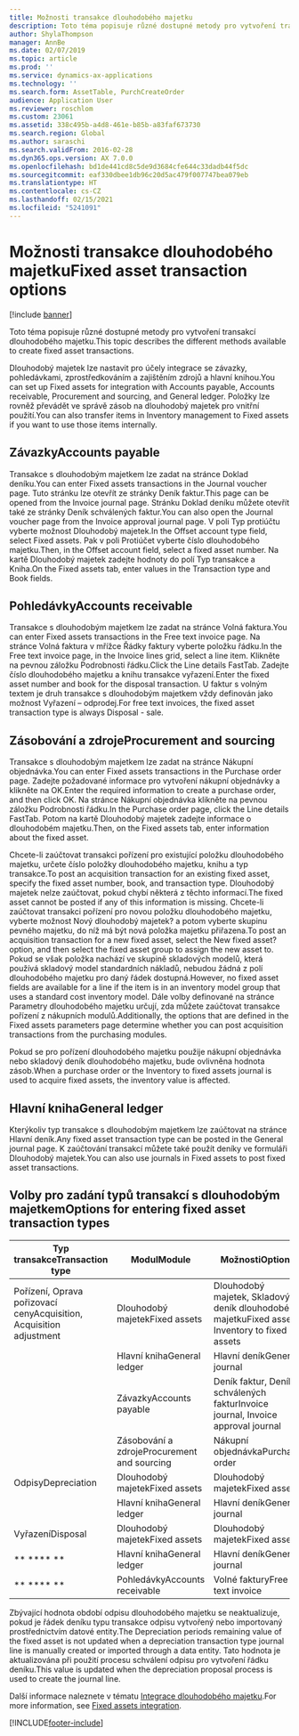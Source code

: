 ```yaml
---
title: Možnosti transakce dlouhodobého majetku
description: Toto téma popisuje různé dostupné metody pro vytvoření transakcí dlouhodobého majetku.
author: ShylaThompson
manager: AnnBe
ms.date: 02/07/2019
ms.topic: article
ms.prod: ''
ms.service: dynamics-ax-applications
ms.technology: ''
ms.search.form: AssetTable, PurchCreateOrder
audience: Application User
ms.reviewer: roschlom
ms.custom: 23061
ms.assetid: 338c495b-a4d8-461e-b85b-a83faf673730
ms.search.region: Global
ms.author: saraschi
ms.search.validFrom: 2016-02-28
ms.dyn365.ops.version: AX 7.0.0
ms.openlocfilehash: bd1de441cd8c5de9d3684cfe644c33dadb44f5dc
ms.sourcegitcommit: eaf330dbee1db96c20d5ac479f007747bea079eb
ms.translationtype: HT
ms.contentlocale: cs-CZ
ms.lasthandoff: 02/15/2021
ms.locfileid: "5241091"
---
```

# <a name="fixed-asset-transaction-options"></a><span data-ttu-id="73aab-103">Možnosti transakce dlouhodobého majetku</span><span class="sxs-lookup"><span data-stu-id="73aab-103">Fixed asset transaction options</span></span>

[!include [banner](../includes/banner.md)]

<span data-ttu-id="73aab-104">Toto téma popisuje různé dostupné metody pro vytvoření transakcí dlouhodobého majetku.</span><span class="sxs-lookup"><span data-stu-id="73aab-104">This topic describes the different methods available to create fixed asset transactions.</span></span>

<span data-ttu-id="73aab-105">Dlouhodobý majetek lze nastavit pro účely integrace se závazky, pohledávkami, zprostředkováním a zajištěním zdrojů a hlavní knihou.</span><span class="sxs-lookup"><span data-stu-id="73aab-105">You can set up Fixed assets for integration with Accounts payable, Accounts receivable, Procurement and sourcing, and General ledger.</span></span> <span data-ttu-id="73aab-106">Položky lze rovněž převádět ve správě zásob na dlouhodobý majetek pro vnitřní použití.</span><span class="sxs-lookup"><span data-stu-id="73aab-106">You can also transfer items in Inventory management to Fixed assets if you want to use those items internally.</span></span>

## <a name="accounts-payable"></a><span data-ttu-id="73aab-107">Závazky</span><span class="sxs-lookup"><span data-stu-id="73aab-107">Accounts payable</span></span>
<span data-ttu-id="73aab-108">Transakce s dlouhodobým majetkem lze zadat na stránce Doklad deníku.</span><span class="sxs-lookup"><span data-stu-id="73aab-108">You can enter Fixed assets transactions in the Journal voucher page.</span></span> <span data-ttu-id="73aab-109">Tuto stránku lze otevřít ze stránky Deník faktur.</span><span class="sxs-lookup"><span data-stu-id="73aab-109">This page can be opened from the Invoice journal page.</span></span> <span data-ttu-id="73aab-110">Stránku Doklad deníku můžete otevřít také ze stránky Deník schválených faktur.</span><span class="sxs-lookup"><span data-stu-id="73aab-110">You can also open the Journal voucher page from the Invoice approval journal page.</span></span> <span data-ttu-id="73aab-111">V poli Typ protiúčtu vyberte možnost Dlouhodobý majetek.</span><span class="sxs-lookup"><span data-stu-id="73aab-111">In the Offset account type field, select Fixed assets.</span></span> <span data-ttu-id="73aab-112">Pak v poli Protiúčet vyberte číslo dlouhodobého majetku.</span><span class="sxs-lookup"><span data-stu-id="73aab-112">Then, in the Offset account field, select a fixed asset number.</span></span> <span data-ttu-id="73aab-113">Na kartě Dlouhodobý majetek zadejte hodnoty do polí Typ transakce a Kniha.</span><span class="sxs-lookup"><span data-stu-id="73aab-113">On the Fixed assets tab, enter values in the Transaction type and Book fields.</span></span>

## <a name="accounts-receivable"></a><span data-ttu-id="73aab-114">Pohledávky</span><span class="sxs-lookup"><span data-stu-id="73aab-114">Accounts receivable</span></span>
<span data-ttu-id="73aab-115">Transakce s dlouhodobým majetkem lze zadat na stránce Volná faktura.</span><span class="sxs-lookup"><span data-stu-id="73aab-115">You can enter Fixed assets transactions in the Free text invoice page.</span></span>  <span data-ttu-id="73aab-116">Na stránce Volná faktura v mřížce Řádky faktury vyberte položku řádku.</span><span class="sxs-lookup"><span data-stu-id="73aab-116">In the Free text invoice page, in the Invoice lines grid, select a line item.</span></span> <span data-ttu-id="73aab-117">Klikněte na pevnou záložku Podrobnosti řádku.</span><span class="sxs-lookup"><span data-stu-id="73aab-117">Click the Line details FastTab.</span></span> <span data-ttu-id="73aab-118">Zadejte číslo dlouhodobého majetku a knihu transakce vyřazení.</span><span class="sxs-lookup"><span data-stu-id="73aab-118">Enter the fixed asset number and book for the disposal transaction.</span></span> <span data-ttu-id="73aab-119">U faktur s volným textem je druh transakce s dlouhodobým majetkem vždy definován jako možnost Vyřazení – odprodej.</span><span class="sxs-lookup"><span data-stu-id="73aab-119">For free text invoices, the fixed asset transaction type is always Disposal - sale.</span></span>

## <a name="procurement-and-sourcing"></a><span data-ttu-id="73aab-120">Zásobování a zdroje</span><span class="sxs-lookup"><span data-stu-id="73aab-120">Procurement and sourcing</span></span>
<span data-ttu-id="73aab-121">Transakce s dlouhodobým majetkem lze zadat na stránce Nákupní objednávka.</span><span class="sxs-lookup"><span data-stu-id="73aab-121">You can enter Fixed assets transactions in the Purchase order page.</span></span> <span data-ttu-id="73aab-122">Zadejte požadované informace pro vytvoření nákupní objednávky a klikněte na OK.</span><span class="sxs-lookup"><span data-stu-id="73aab-122">Enter the required information to create a purchase order, and then click OK.</span></span> <span data-ttu-id="73aab-123">Na stránce Nákupní objednávka klikněte na pevnou záložku Podrobnosti řádku.</span><span class="sxs-lookup"><span data-stu-id="73aab-123">In the Purchase order page, click the Line details FastTab.</span></span> <span data-ttu-id="73aab-124">Potom na kartě Dlouhodobý majetek zadejte informace o dlouhodobém majetku.</span><span class="sxs-lookup"><span data-stu-id="73aab-124">Then, on the Fixed assets tab, enter information about the fixed asset.</span></span> 

<span data-ttu-id="73aab-125">Chcete-li zaúčtovat transakci pořízení pro existující položku dlouhodobého majetku, určete číslo položky dlouhodobého majetku, knihu a typ transakce.</span><span class="sxs-lookup"><span data-stu-id="73aab-125">To post an acquisition transaction for an existing fixed asset, specify the fixed asset number, book, and transaction type.</span></span> <span data-ttu-id="73aab-126">Dlouhodobý majetek nelze zaúčtovat, pokud chybí některá z těchto informací.</span><span class="sxs-lookup"><span data-stu-id="73aab-126">The fixed asset cannot be posted if any of this information is missing.</span></span> <span data-ttu-id="73aab-127">Chcete-li zaúčtovat transakci pořízení pro novou položku dlouhodobého majetku, vyberte možnost Nový dlouhodobý majetek? a potom vyberte skupinu pevného majetku, do níž má být nová položka majetku přiřazena.</span><span class="sxs-lookup"><span data-stu-id="73aab-127">To post an acquisition transaction for a new fixed asset, select the New fixed asset? option, and then select the fixed asset group to assign the new asset to.</span></span> <span data-ttu-id="73aab-128">Pokud se však položka nachází ve skupině skladových modelů, která používá skladový model standardních nákladů, nebudou žádná z polí dlouhodobého majetku pro daný řádek dostupná.</span><span class="sxs-lookup"><span data-stu-id="73aab-128">However, no fixed asset fields are available for a line if the item is in an inventory model group that uses a standard cost inventory model.</span></span> <span data-ttu-id="73aab-129">Dále volby definované na stránce Parametry dlouhodobého majetku určují, zda můžete zaúčtovat transakce pořízení z nákupních modulů.</span><span class="sxs-lookup"><span data-stu-id="73aab-129">Additionally, the options that are defined in the Fixed assets parameters page determine whether you can post acquisition transactions from the purchasing modules.</span></span> 

<span data-ttu-id="73aab-130">Pokud se pro pořízení dlouhodobého majetku použije nákupní objednávka nebo skladový deník dlouhodobého majetku, bude ovlivněna hodnota zásob.</span><span class="sxs-lookup"><span data-stu-id="73aab-130">When a purchase order or the Inventory to fixed assets journal is used to acquire fixed assets, the inventory value is affected.</span></span>

## <a name="general-ledger"></a><span data-ttu-id="73aab-131">Hlavní kniha</span><span class="sxs-lookup"><span data-stu-id="73aab-131">General ledger</span></span>
<span data-ttu-id="73aab-132">Kterýkoliv typ transakce s dlouhodobým majetkem lze zaúčtovat na stránce Hlavní deník.</span><span class="sxs-lookup"><span data-stu-id="73aab-132">Any fixed asset transaction type can be posted in the General journal page.</span></span> <span data-ttu-id="73aab-133">K zaúčtování transakcí můžete také použít deníky ve formuláři Dlouhodobý majetek.</span><span class="sxs-lookup"><span data-stu-id="73aab-133">You can also use journals in Fixed assets to post fixed asset transactions.</span></span>

## <a name="options-for-entering-fixed-asset-transaction-types"></a><span data-ttu-id="73aab-134">Volby pro zadání typů transakcí s dlouhodobým majetkem</span><span class="sxs-lookup"><span data-stu-id="73aab-134">Options for entering fixed asset transaction types</span></span>


| <span data-ttu-id="73aab-135">Typ transakce</span><span class="sxs-lookup"><span data-stu-id="73aab-135">Transaction type</span></span>                    | <span data-ttu-id="73aab-136">Modul</span><span class="sxs-lookup"><span data-stu-id="73aab-136">Module</span></span>                   | <span data-ttu-id="73aab-137">Možnosti</span><span class="sxs-lookup"><span data-stu-id="73aab-137">Options</span></span>                                   |
|-------------------------------------|--------------------------|-------------------------------------------|
| <span data-ttu-id="73aab-138">Pořízení, Oprava pořizovací ceny</span><span class="sxs-lookup"><span data-stu-id="73aab-138">Acquisition, Acquisition adjustment</span></span> | <span data-ttu-id="73aab-139">Dlouhodobý majetek</span><span class="sxs-lookup"><span data-stu-id="73aab-139">Fixed assets</span></span>             | <span data-ttu-id="73aab-140">Dlouhodobý majetek, Skladový deník dlouhodobého majetku</span><span class="sxs-lookup"><span data-stu-id="73aab-140">Fixed assets, Inventory to fixed assets</span></span>   |
|                                     | <span data-ttu-id="73aab-141">Hlavní kniha</span><span class="sxs-lookup"><span data-stu-id="73aab-141">General ledger</span></span>           | <span data-ttu-id="73aab-142">Hlavní deník</span><span class="sxs-lookup"><span data-stu-id="73aab-142">General journal</span></span>                           |
|                                     | <span data-ttu-id="73aab-143">Závazky</span><span class="sxs-lookup"><span data-stu-id="73aab-143">Accounts payable</span></span>         | <span data-ttu-id="73aab-144">Deník faktur, Deník schválených faktur</span><span class="sxs-lookup"><span data-stu-id="73aab-144">Invoice journal, Invoice approval journal</span></span> |
|                                     | <span data-ttu-id="73aab-145">Zásobování a zdroje</span><span class="sxs-lookup"><span data-stu-id="73aab-145">Procurement and sourcing</span></span> | <span data-ttu-id="73aab-146">Nákupní objednávka</span><span class="sxs-lookup"><span data-stu-id="73aab-146">Purchase order</span></span>                            |
| <span data-ttu-id="73aab-147">Odpisy</span><span class="sxs-lookup"><span data-stu-id="73aab-147">Depreciation</span></span>                        | <span data-ttu-id="73aab-148">Dlouhodobý majetek</span><span class="sxs-lookup"><span data-stu-id="73aab-148">Fixed assets</span></span>             | <span data-ttu-id="73aab-149">Dlouhodobý majetek</span><span class="sxs-lookup"><span data-stu-id="73aab-149">Fixed assets</span></span>                              |
|                                     | <span data-ttu-id="73aab-150">Hlavní kniha</span><span class="sxs-lookup"><span data-stu-id="73aab-150">General ledger</span></span>           | <span data-ttu-id="73aab-151">Hlavní deník</span><span class="sxs-lookup"><span data-stu-id="73aab-151">General journal</span></span>                           |
| <span data-ttu-id="73aab-152">Vyřazení</span><span class="sxs-lookup"><span data-stu-id="73aab-152">Disposal</span></span>                            | <span data-ttu-id="73aab-153">Dlouhodobý majetek</span><span class="sxs-lookup"><span data-stu-id="73aab-153">Fixed assets</span></span>             | <span data-ttu-id="73aab-154">Dlouhodobý majetek</span><span class="sxs-lookup"><span data-stu-id="73aab-154">Fixed assets</span></span>                              |
| <span data-ttu-id="73aab-155">\*\* \*\*</span><span class="sxs-lookup"><span data-stu-id="73aab-155">\*\* \*\*</span></span>                               | <span data-ttu-id="73aab-156">Hlavní kniha</span><span class="sxs-lookup"><span data-stu-id="73aab-156">General ledger</span></span>           | <span data-ttu-id="73aab-157">Hlavní deník</span><span class="sxs-lookup"><span data-stu-id="73aab-157">General journal</span></span>                           |
| <span data-ttu-id="73aab-158">\*\* \*\*</span><span class="sxs-lookup"><span data-stu-id="73aab-158">\*\* \*\*</span></span>                               | <span data-ttu-id="73aab-159">Pohledávky</span><span class="sxs-lookup"><span data-stu-id="73aab-159">Accounts receivable</span></span>      | <span data-ttu-id="73aab-160">Volné faktury</span><span class="sxs-lookup"><span data-stu-id="73aab-160">Free text invoice</span></span>                         |


<span data-ttu-id="73aab-161">Zbývající hodnota období odpisu dlouhodobého majetku se neaktualizuje, pokud je řádek deníku typu transakce odpisu vytvořený nebo importovaný prostřednictvím datové entity.</span><span class="sxs-lookup"><span data-stu-id="73aab-161">The Depreciation periods remaining value of the fixed asset is not updated when a depreciation transaction type journal line is manually created or imported through a data entity.</span></span> <span data-ttu-id="73aab-162">Tato hodnota je aktualizována při použití procesu schválení odpisu pro vytvoření řádku deníku.</span><span class="sxs-lookup"><span data-stu-id="73aab-162">This value is updated when the depreciation proposal process is used to create the journal line.</span></span>

<span data-ttu-id="73aab-163">Další informace naleznete v tématu [Integrace dlouhodobého majetku](fixed-asset-integration.md).</span><span class="sxs-lookup"><span data-stu-id="73aab-163">For more information, see [Fixed assets integration](fixed-asset-integration.md).</span></span>


[!INCLUDE[footer-include](../../includes/footer-banner.md)]